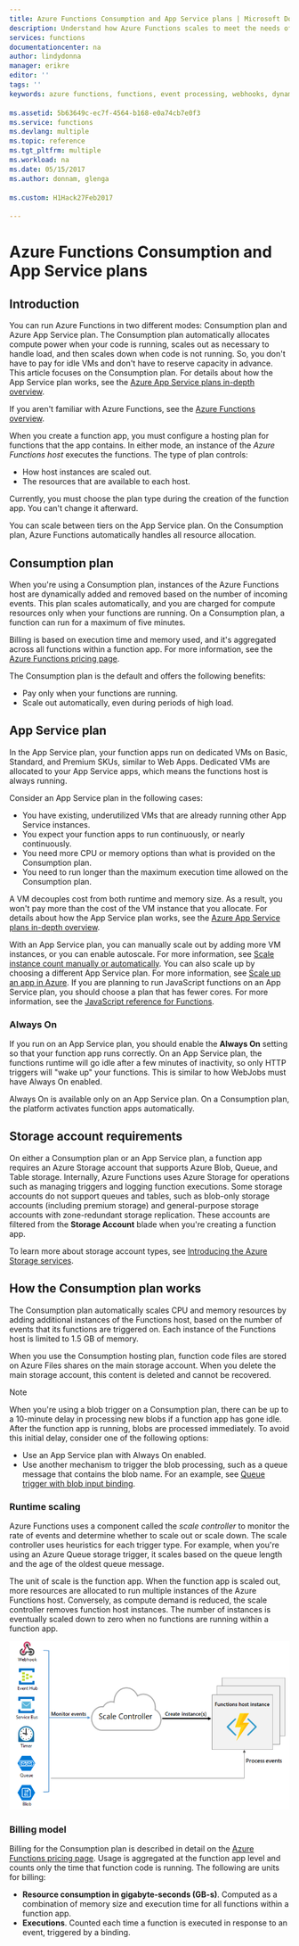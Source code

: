 ```yaml
---
title: Azure Functions Consumption and App Service plans | Microsoft Docs
description: Understand how Azure Functions scales to meet the needs of your event-driven workloads.
services: functions
documentationcenter: na
author: lindydonna
manager: erikre
editor: ''
tags: ''
keywords: azure functions, functions, event processing, webhooks, dynamic compute, serverless architecture

ms.assetid: 5b63649c-ec7f-4564-b168-e0a74cb7e0f3
ms.service: functions
ms.devlang: multiple
ms.topic: reference
ms.tgt_pltfrm: multiple
ms.workload: na
ms.date: 05/15/2017
ms.author: donnam, glenga

ms.custom: H1Hack27Feb2017

---
```

# Azure Functions Consumption and App Service plans 

## Introduction

You can run Azure Functions in two different modes: Consumption plan and Azure App Service plan. The Consumption plan automatically allocates compute power when your code is running, scales out as necessary to handle load, and then scales down when code is not running. So, you don't have to pay for idle VMs and don't have to reserve capacity in advance. This article focuses on the Consumption plan. For details about how the App Service plan works, see the [Azure App Service plans in-depth overview](../app-service/azure-web-sites-web-hosting-plans-in-depth-overview.md). 

If you aren't familiar with Azure Functions, see the [Azure Functions overview](functions-overview.md).

When you create a function app, you must configure a hosting plan for functions that the app contains. In either mode, an instance of the *Azure Functions host* executes the functions. The type of plan controls:

* How host instances are scaled out.
* The resources that are available to each host.

Currently, you must choose the plan type during the creation of the function app. You can't change it afterward. 

You can scale between tiers on the App Service plan. On the Consumption plan, Azure Functions automatically handles all resource allocation.

## Consumption plan

When you're using a Consumption plan, instances of the Azure Functions host are dynamically added and removed based on the number of incoming events. This plan scales automatically, and you are charged for compute resources only when your functions are running. On a Consumption plan, a function can run for a maximum of five minutes. 

Billing is based on execution time and memory used, and it's aggregated across all functions within a function app. For more information, see the [Azure Functions pricing page].

The Consumption plan is the default and offers the following benefits:
- Pay only when your functions are running.
- Scale out automatically, even during periods of high load.

## App Service plan

In the App Service plan, your function apps run on dedicated VMs on Basic, Standard, and Premium SKUs, similar to Web Apps. Dedicated VMs are allocated to your App Service apps, which means the functions host is always running.

Consider an App Service plan in the following cases:
- You have existing, underutilized VMs that are already running other App Service instances.
- You expect your function apps to run continuously, or nearly continuously.
- You need more CPU or memory options than what is provided on the Consumption plan.
- You need to run longer than the maximum execution time allowed on the Consumption plan.

A VM decouples cost from both runtime and memory size. As a result, you won't pay more than the cost of the VM instance that you allocate. For details about how the App Service plan works, see the [Azure App Service plans in-depth overview](../app-service/azure-web-sites-web-hosting-plans-in-depth-overview.md). 

With an App Service plan, you can manually scale out by adding more VM instances, or you can enable autoscale. For more information, see [Scale instance count manually or automatically](../monitoring-and-diagnostics/insights-how-to-scale.md?toc=%2fazure%2fapp-service-web%2ftoc.json). You can also scale up by choosing a different App Service plan. For more information, see [Scale up an app in Azure](../app-service-web/web-sites-scale.md). If you are planning to run JavaScript functions on an App Service plan, you should choose a plan that has fewer cores. For more information, see the [JavaScript reference for Functions](functions-reference-node.md#choose-single-core-app-service-plans).  

<!-- Note: the portal links to this section via fwlink https://go.microsoft.com/fwlink/?linkid=830855 --> 
<a name="always-on"></a>
### Always On

If you run on an App Service plan, you should enable the **Always On** setting so that your function app  runs correctly. On an App Service plan, the functions runtime will go idle after a few minutes of inactivity, so only HTTP triggers will "wake up" your functions. This is similar to how WebJobs must have Always On enabled. 

Always On is available only on an App Service plan. On a Consumption plan, the platform activates function apps automatically.

## Storage account requirements

On either a Consumption plan or an App Service plan, a function app requires an Azure Storage account that supports Azure Blob, Queue, and Table storage. Internally, Azure Functions uses Azure Storage for operations such as managing triggers and logging function executions. Some storage accounts do not support queues and tables, such as blob-only storage accounts (including premium storage) and general-purpose storage accounts with zone-redundant storage replication. These accounts are filtered from the **Storage Account** blade when you're creating a function app.

To learn more about storage account types, see [Introducing the Azure Storage services](../storage/storage-introduction.md#introducing-the-azure-storage-services).

## How the Consumption plan works

The Consumption plan automatically scales CPU and memory resources by adding additional instances of the Functions host, based on the number of events that its functions are triggered on. Each instance of the Functions host is limited to 1.5 GB of memory.

When you use the Consumption hosting plan, function code files are stored on Azure Files shares on the main storage account. When you delete the main storage account, this content is deleted and cannot be recovered.

> [!NOTE]
> When you're using a blob trigger on a Consumption plan, there can be up to a 10-minute delay in processing new blobs if a function app has gone idle. After the function app is running, blobs are processed immediately. To avoid this initial delay, consider one of the following options:
> - Use an App Service plan with Always On enabled.
> - Use another mechanism to trigger the blob processing, such as a queue message that contains the blob name. For an example, see [Queue trigger with blob input binding](functions-bindings-storage-blob.md#input-sample).

### Runtime scaling

Azure Functions uses a component called the *scale controller* to monitor the rate of events and determine whether to scale out or scale down. The scale controller uses heuristics for each trigger type. For example, when you're using an Azure Queue storage trigger, it scales based on the queue length and the age of the oldest queue message.

The unit of scale is the function app. When the function app is scaled out, more resources are allocated to run multiple instances of the Azure Functions host. Conversely, as compute demand is reduced, the scale controller removes function host instances. The number of instances is eventually scaled down to zero when no functions are running within a function app.

![Scale controller monitoring events and creating instances](./media/functions-scale/central-listener.png)

### Billing model

Billing for the Consumption plan is described in detail on the [Azure Functions pricing page]. Usage is aggregated at the function app level and counts only the time that function code is running. The following are units for billing: 
* **Resource consumption in gigabyte-seconds (GB-s)**. Computed as a combination of memory size and execution time for all functions within a function app. 
* **Executions**. Counted each time a function is executed in response to an event, triggered by a binding.

[Azure Functions pricing page]: https://azure.microsoft.com/pricing/details/functions
